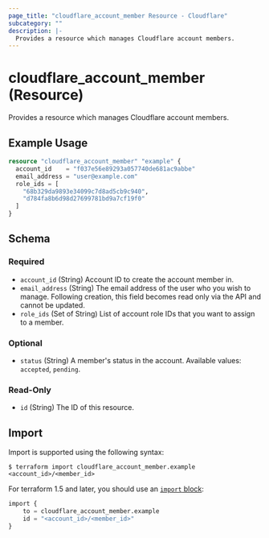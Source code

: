 ```yaml
---
page_title: "cloudflare_account_member Resource - Cloudflare"
subcategory: ""
description: |-
  Provides a resource which manages Cloudflare account members.
---
```


# cloudflare_account_member (Resource)

Provides a resource which manages Cloudflare account members.

## Example Usage

```terraform
resource "cloudflare_account_member" "example" {
  account_id    = "f037e56e89293a057740de681ac9abbe"
  email_address = "user@example.com"
  role_ids = [
    "68b329da9893e34099c7d8ad5cb9c940",
    "d784fa8b6d98d27699781bd9a7cf19f0"
  ]
}
```
<!-- schema generated by tfplugindocs -->
## Schema

### Required

- `account_id` (String) Account ID to create the account member in.
- `email_address` (String) The email address of the user who you wish to manage. Following creation, this field becomes read only via the API and cannot be updated.
- `role_ids` (Set of String) List of account role IDs that you want to assign to a member.

### Optional

- `status` (String) A member's status in the account. Available values: `accepted`, `pending`.

### Read-Only

- `id` (String) The ID of this resource.

## Import

Import is supported using the following syntax:

```shell
$ terraform import cloudflare_account_member.example <account_id>/<member_id>
```

For terraform 1.5 and later, you should use an [`import` block](https://developer.hashicorp.com/terraform/language/import):
```terraform
import {
    to = cloudflare_account_member.example
    id = "<account_id>/<member_id>"
}
```
